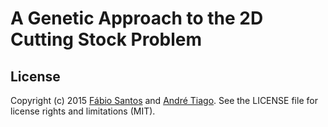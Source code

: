 # A Genetic Approach to the 2D Cutting Stock Problem


## License
Copyright (c) 2015 [Fábio Santos](http://www.fabiosantos.me) and [André Tiago](https://pt.linkedin.com/pub/andr%C3%A9-tiago/71/539/a44/en). See the LICENSE file for license rights and limitations (MIT).
